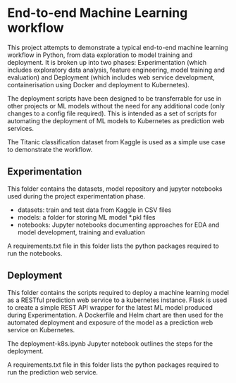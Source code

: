# End-to-end Machine Learning workflow

This project attempts to demonstrate a typical end-to-end machine learning workflow in Python, from data exploration to model training and deployment. It is broken up into two phases: Experimentation (which includes exploratory data analysis, feature engineering, model training and evaluation) and Deployment (which includes web service development, containerisation using Docker and deployment to Kubernetes).

The deployment scripts have been designed to be transferrable for use in other projects or ML models without the need for any additional code (only changes to a config file required). This is intended as a set of scripts for automating the deployment of ML models to Kubernetes as prediction web services.  

The Titanic classification dataset from Kaggle is used as a simple use case to demonstrate the workflow. 


## Experimentation

This folder contains the datasets, model repository and jupyter notebooks used during the project experimentation phase. 
 - datasets: train and test data from Kaggle in CSV files
 - models: a folder for storing ML model *.pkl files
 - notebooks: Jupyter notebooks documenting approaches for EDA and model development, training and evaluation

A requirements.txt file in this folder lists the python packages required to run the notebooks.


## Deployment

This folder contains the scripts required to deploy a machine learning model as a RESTful prediction web service to a kubernetes instance. Flask is used to create a simple REST API wrapper for the latest ML model produced during Experimentation. A Dockerfile and Helm chart are then used for the automated deployment and exposure of the model as a prediction web service on Kubernetes. 

The deployment-k8s.ipynb Jupyter notebook outlines the steps for the deployment.

A requirements.txt file in this folder lists the python packages required to run the prediction web service.
